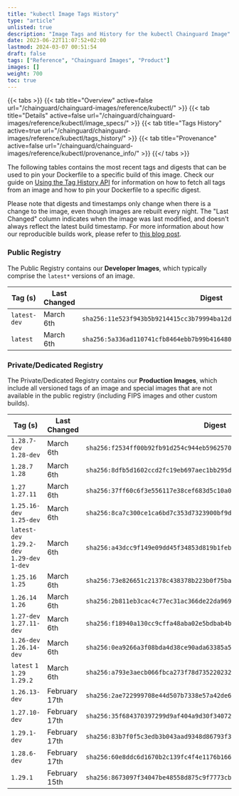 ```yaml
---
title: "kubectl Image Tags History"
type: "article"
unlisted: true
description: "Image Tags and History for the kubectl Chainguard Image"
date: 2023-06-22T11:07:52+02:00
lastmod: 2024-03-07 00:51:54
draft: false
tags: ["Reference", "Chainguard Images", "Product"]
images: []
weight: 700
toc: true
---
```


{{< tabs >}}
{{< tab title="Overview" active=false url="/chainguard/chainguard-images/reference/kubectl/" >}}
{{< tab title="Details" active=false url="/chainguard/chainguard-images/reference/kubectl/image_specs/" >}}
{{< tab title="Tags History" active=true url="/chainguard/chainguard-images/reference/kubectl/tags_history/" >}}
{{< tab title="Provenance" active=false url="/chainguard/chainguard-images/reference/kubectl/provenance_info/" >}}
{{</ tabs >}}

The following tables contains the most recent tags and digests that can be used to pin your Dockerfile to a specific build of this image. Check our guide on [Using the Tag History API](/chainguard/chainguard-images/using-the-tag-history-api/) for information on how to fetch all tags from an image and how to pin your Dockerfile to a specific digest.

Please note that digests and timestamps only change when there is a change to the image, even though images are rebuilt every night. The "Last Changed" column indicates when the image was last modified, and doesn't always reflect the latest build timestamp. For more information about how our reproducible builds work, please refer to [this blog post](https://www.chainguard.dev/unchained/reproducing-chainguards-reproducible-image-builds).

### Public Registry
The Public Registry contains our **Developer Images**, which typically comprise the `latest*` versions of an image.

| Tag (s)       | Last Changed | Digest                                                                    |
|---------------|--------------|---------------------------------------------------------------------------|
|  `latest-dev` | March 6th    | `sha256:11e523f943b5b9214415cc3b79994ba12d9ea07ef47f461312ac9af2fe82cb74` |
|  `latest`     | March 6th    | `sha256:5a336ad110741cfb8464ebb7b99b4164808d6386a992fc9720d9e4f98708fa0b` |


### Private/Dedicated Registry
The Private/Dedicated Registry contains our **Production Images**, which include all versioned tags of an image and special images that are not available in the public registry (including FIPS images and other custom builds).

| Tag (s)                                       | Last Changed  | Digest                                                                    |
|-----------------------------------------------|---------------|---------------------------------------------------------------------------|
|  `1.28.7-dev` `1.28-dev`                      | March 6th     | `sha256:f2534ff00b92fb91d254c944eb5962570201944e5290afeae7f5075b7b48d23f` |
|  `1.28.7` `1.28`                              | March 6th     | `sha256:8dfb5d1602ccd2fc19eb697aec1bb295dd07409dcda20aef0bf8d2193dc2f865` |
|  `1.27` `1.27.11`                             | March 6th     | `sha256:37ff60c6f3e556117e38cef683d5c10a05633fd718dde8c1054eb83e4afabad2` |
|  `1.25.16-dev` `1.25-dev`                     | March 6th     | `sha256:8ca7c300ce1ca6bd7c353d7323900bf9db53a00e801d4db5c538ad758cde6be7` |
|  `latest-dev` `1.29.2-dev` `1.29-dev` `1-dev` | March 6th     | `sha256:a43dcc9f149e09dd45f34853d819b1feb16d92cc9c8fa76f9a8905f6ff96ada2` |
|  `1.25.16` `1.25`                             | March 6th     | `sha256:73e826651c21378c438378b223b0f75ba03faeefc5f80067b2242b48d3ffadd4` |
|  `1.26.14` `1.26`                             | March 6th     | `sha256:2b811eb3cac4c77ec31ac366de22da9696a072f06695b41eb38b918a3029379a` |
|  `1.27-dev` `1.27.11-dev`                     | March 6th     | `sha256:f18940a130cc9cffa48aba02e5bdbab4b192ba6b0524eca8fa14c89c0f0ec619` |
|  `1.26-dev` `1.26.14-dev`                     | March 6th     | `sha256:0ea9266a3f08bda4d38ce90ada63385a5aadce63044e6fe74ec683d46877fc67` |
|  `latest` `1` `1.29` `1.29.2`                 | March 6th     | `sha256:a793e3aecb066fbca273f78d7352202325b945a9684e0f7474fbae0e1f9697d2` |
|  `1.26.13-dev`                                | February 17th | `sha256:2ae722999708e44d507b7338e57a42de657edb3fb321526ffa66830a29559a09` |
|  `1.27.10-dev`                                | February 17th | `sha256:35f684370397299d9af404a9d30f3407213c22647760485406c4b9b70ab5548a` |
|  `1.29.1-dev`                                 | February 17th | `sha256:83b7f0f5c3edb3b043aad9348d86793f37e791b04a244bed404d3ca92e1db5c8` |
|  `1.28.6-dev`                                 | February 17th | `sha256:60e8ddc6d1670b2c139fc4f4e1176b166e85198a9ff7b9f201a7e0216d8e6932` |
|  `1.29.1`                                     | February 15th | `sha256:8673097f34047be48558d875c9f7773cb32df6256a621a29156dffb0f8532fc8` |

